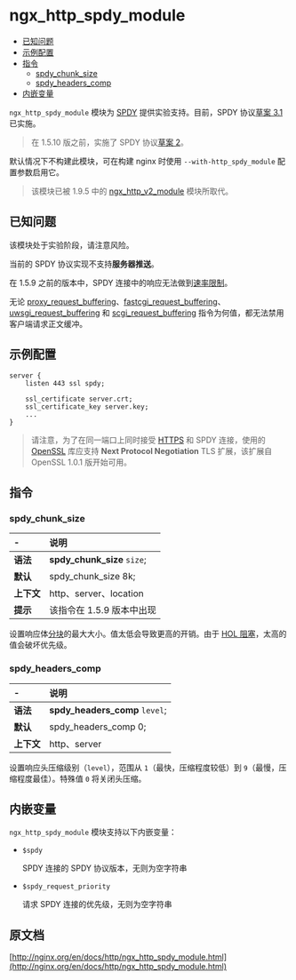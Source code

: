# ngx_http_spdy_module

- [已知问题](#issues)
- [示例配置](#example_configuration)
- [指令](#directives)
    - [spdy_chunk_size](#spdy_chunk_size)
    - [spdy_headers_comp](#spdy_headers_comp)
- [内嵌变量](#embedded_variables)

`ngx_http_spdy_module` 模块为 [SPDY](http://www.chromium.org/spdy/spdy-protocol) 提供实验支持。目前，SPDY 协议[草案 3.1](http://www.chromium.org/spdy/spdy-protocol/spdy-protocol-draft3-1)已实施。

> 在 1.5.10 版之前，实施了 SPDY 协议[草案 2](http://www.chromium.org/spdy/spdy-protocol/spdy-protocol-draft2)。

默认情况下不构建此模块，可在构建 nginx 时使用 `--with-http_spdy_module` 配置参数启用它。

> 该模块已被 1.9.5 中的 [ngx_http_v2_module](http://nginx.org/en/docs/http/ngx_http_v2_module.html) 模块所取代。

<a id="issues"></a>

## 已知问题

该模块处于实验阶段，请注意风险。

当前的 SPDY 协议实现不支持**服务器推送**。

在 1.5.9 之前的版本中，SPDY 连接中的响应无法做到[速率限制](ngx_http_core_module.md#limit_rate)。

无论 [proxy_request_buffering](ngx_http_proxy_module.md#proxy_request_buffering)、[fastcgi_request_buffering](ngx_http_fastcgi_module.md#fastcgi_request_buffering)、[uwsgi_request_buffering](ngx_http_uwsgi_module.md#uwsgi_request_buffering) 和 [scgi_request_buffering](ngx_http_scgi_module.md#scgi_request_buffering) 指令为何值，都无法禁用客户端请求正文缓冲。

<a id="example_configuration"></a>

## 示例配置

```nginx
server {
    listen 443 ssl spdy;

    ssl_certificate server.crt;
    ssl_certificate_key server.key;
    ...
}
```

> 请注意，为了在同一端口上同时接受 [HTTPS](ngx_http_ssl_module.md) 和 SPDY 连接，使用的 [OpenSSL](http://www.openssl.org/) 库应支持 **Next Protocol Negotiation** TLS 扩展，该扩展自 OpenSSL 1.0.1 版开始可用。

<a id="directives"></a>

## 指令

### spdy_chunk_size

|\-|说明|
|:------|:------|
|**语法**|**spdy_chunk_size** `size`;|
|**默认**|spdy_chunk_size 8k;|
|**上下文**|http、server、location|
|**提示**|该指令在 1.5.9 版本中出现|

设置响应体[分块](http://www.chromium.org/spdy/spdy-protocol/spdy-protocol-draft2#TOC-Data-frames)的最大大小。值太低会导致更高的开销。由于 [HOL 阻塞](http://en.wikipedia.org/wiki/Head-of-line_blocking)，太高的值会破坏优先级。

### spdy_headers_comp

|\-|说明|
|:------|:------|
|**语法**|**spdy_headers_comp** `level`;|
|**默认**|spdy_headers_comp 0;|
|**上下文**|http、server|

设置响应头压缩级别（`level`），范围从 `1`（最快，压缩程度较低）到 `9`（最慢，压缩程度最佳）。特殊值 `0` 将关闭头压缩。

<a id="embedded_variables"></a>

## 内嵌变量

`ngx_http_spdy_module` 模块支持以下内嵌变量：

- `$spdy`

    SPDY 连接的 SPDY 协议版本，无则为空字符串

- `$spdy_request_priority`

    请求 SPDY 连接的优先级，无则为空字符串
    
## 原文档
[http://nginx.org/en/docs/http/ngx_http_spdy_module.html](http://nginx.org/en/docs/http/ngx_http_spdy_module.html)
